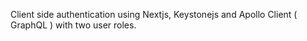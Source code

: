 Client side authentication using Nextjs, Keystonejs and Apollo Client ( GraphQL ) with two user roles.